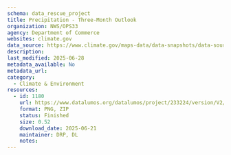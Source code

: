 ```yaml
---
schema: data_rescue_project 
title: Precipitation - Three-Month Outlook
organization: NWS/OPS33
agency: Department of Commerce
websites: climate.gov
data_source: https://www.climate.gov/maps-data/data-snapshots/data-source/precipitation-three-month-outlook
description: 
last_modified: 2025-06-28
metadata_available: No
metadata_url: 
category:
  - Climate & Environment 
resources:
  - id: 1180
    url: https://www.datalumos.org/datalumos/project/233224/version/V2/view
    format: PNG, ZIP
    status: Finished
    size: 0.52
    download_date: 2025-06-21
    maintainer: DRP, DL
    notes: 
---
```

